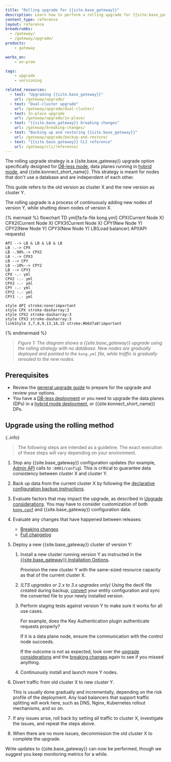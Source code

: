 ```yaml
---
title: "Rolling upgrade for {{site.base_gateway}}"
description: Learn how to perform a rolling upgrade for {{site.base_gateway}}.
content_type: reference
layout: reference
breadcrumbs:
  - /gateway/
  - /gateway/upgrade/
products:
    - gateway

works_on:
    - on-prem

tags:
    - upgrade
    - versioning

related_resources:
  - text: "Upgrading {{site.base_gateway}}"
    url: /gateway/upgrade/
  - text: "Dual-cluster upgrade"
    url: /gateway/upgrade/dual-cluster/
  - text: In-place upgrade
    url: /gateway/upgrade/in-place/
  - text: "{{site.base_gateway}} breaking changes"
    url: /gateway/breaking-changes/
  - text: "Backing up and restoring {{site.base_gateway}}"
    url: /gateway/upgrade/backup-and-restore/
  - text: "{{site.base_gateway}} CLI reference"
    url: /gateway/cli/reference/
---
```


The rolling upgrade strategy is a {{site.base_gateway}} upgrade option specifically designed 
for [DB-less mode](/gateway/db-less-mode/), data planes running in [hybrid mode](/gateway/hybrid-mode/), and {{site.konnect_short_name}}.
This strategy is meant for nodes that don't use a database and are independent of each other.

This guide refers to the old version as cluster X and the new version as cluster Y.

The rolling upgrade is a process of continuously adding new nodes of version Y, while shutting 
down nodes of version X.

{% mermaid %}
flowchart TD
    yml[fa:fa-file kong.yml]
    CPX(Current 
    Node X)
    CPX2(Current 
    Node X)
    CPX3(Current 
    Node X)
    CPY(New 
    Node Y)
    CPY2(New 
    Node Y)
    CPY3(New 
    Node Y)
    LB(Load balancer)
    API(API requests)

    API --> LB & LB & LB & LB
    LB -.-> CPX
    LB -.90%.-> CPX2
    LB -.-> CPX3
    LB --> CPY
    LB --10%--> CPY2
    LB --> CPY3
    CPX -.- yml
    CPX2 -.- yml
    CPX3 -.- yml
    CPY -.- yml
    CPY2 -.- yml
    CPY3 -.- yml

    style API stroke:none!important
    style CPX stroke-dasharray:3
    style CPX2 stroke-dasharray:3
    style CPX3 stroke-dasharray:3
    linkStyle 3,7,8,9,13,14,15 stroke:#b6d7a8!important
{% endmermaid %}

> _Figure 1: The diagram shows a {{site.base_gateway}} upgrade using the rolling strategy with no database._
_New nodes are gradually deployed and pointed to the `kong.yml` file, while traffic is gradually rerouted to the new nodes._

## Prerequisites

* Review the [general upgrade guide](/gateway/upgrade/) to prepare for the upgrade and review your options.
* You have a [DB-less deployment](/gateway/db-less-mode/) or you need to upgrade the data planes (DPs) in a [hybrid mode deployment](/gateway/hybrid-mode/), or {{site.konnect_short_name}} DPs.

## Upgrade using the rolling method

{:.info}
> The following steps are intended as a guideline.
The exact execution of these steps will vary depending on your environment. 

1. Stop any {{site.base_gateway}} configuration updates (for example, [Admin API](/api/gateway/admin-ee/) calls to `:8001/config`). 
This is critical to guarantee data consistency between cluster X and cluster Y.

1. Back up data from the current cluster X by following the 
[declarative configuration backup instructions](/gateway/upgrade/backup-and-restore/#declarative-backup).

1. Evaluate factors that may impact the upgrade, as described in [Upgrade considerations](/gateway/upgrade/).
You may have to consider customization of both [`kong.conf`](/gateway/manage-kong-conf/) and {{site.base_gateway}} configuration data.

1. Evaluate any changes that have happened between releases:
    * [Breaking changes](/gateway/breaking-changes/)
    * [Full changelog](/gateway/changelog/)

1.  Deploy a new {{site.base_gateway}} cluster of version Y:
    
    1. Install a new cluster running version Y as instructed in the 
    [{{site.base_gateway}} Installation Options](/gateway/install/).

        Provision the new cluster Y with the same-sized resource capacity as that of 
        the current cluster X.

    1. _(LTS upgrades or 2.x to 3.x upgrades only)_ Using the decK file created during backup, [convert](/deck/file/convert/) your entity configuration and sync the converted file to your newly installed version.

    1. Perform staging tests against version Y to make sure it works for all use cases. 
    
        For example, does the Key Authentication plugin authenticate requests properly?

        If it is a data plane node, ensure the communication with the control node succeeds.

        If the outcome is not as expected, look over the 
        [upgrade considerations](/gateway/upgrade/) and the 
        [breaking changes](/gateway/breaking-changes/)
        again to see if you missed anything.

    1. Continuously install and launch more Y nodes.

1. Divert traffic from old cluster X to new cluster Y.
    
    This is usually done gradually and incrementally, depending on the risk profile of the deployment. 
    Any load balancers that support traffic splitting will work here, such as DNS, Nginx, Kubernetes rollout mechanisms, and so on.

1. If any issues arise, roll back by setting all traffic to cluster X, investigate the issues, 
and repeat the steps above.

1. When there are no more issues, decommission the old cluster X to complete the upgrade. 

Write updates to {{site.base_gateway}} can now be performed, though we suggest you keep monitoring metrics for a while.

